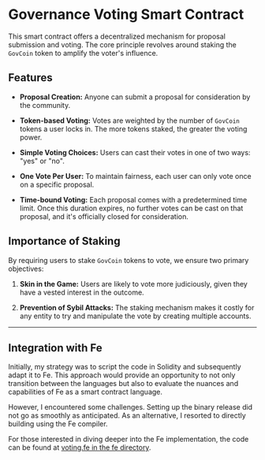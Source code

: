 # Governance Voting Smart Contract

This smart contract offers a decentralized mechanism for proposal submission and voting. The core principle revolves around staking the `GovCoin` token to amplify the voter's influence.

## Features

- **Proposal Creation:** Anyone can submit a proposal for consideration by the community.
  
- **Token-based Voting:** Votes are weighted by the number of `GovCoin` tokens a user locks in. The more tokens staked, the greater the voting power.

- **Simple Voting Choices:** Users can cast their votes in one of two ways: "yes" or "no".

- **One Vote Per User:** To maintain fairness, each user can only vote once on a specific proposal.

- **Time-bound Voting:** Each proposal comes with a predetermined time limit. Once this duration expires, no further votes can be cast on that proposal, and it's officially closed for consideration.

## Importance of Staking

By requiring users to stake `GovCoin` tokens to vote, we ensure two primary objectives:

1. **Skin in the Game:** Users are likely to vote more judiciously, given they have a vested interest in the outcome.
  
2. **Prevention of Sybil Attacks:** The staking mechanism makes it costly for any entity to try and manipulate the vote by creating multiple accounts.

---

## Integration with Fe

Initially, my strategy was to script the code in Solidity and subsequently adapt it to Fe. This approach would provide an opportunity to not only transition between the languages but also to evaluate the nuances and capabilities of Fe as a smart contract language.

However, I encountered some challenges. Setting up the binary release did not go as smoothly as anticipated. As an alternative, I resorted to directly building using the Fe compiler.

For those interested in diving deeper into the Fe implementation, the code can be found at [voting.fe in the fe directory](./fe/crates/test-files/fixtures/demos/voting.fe).

